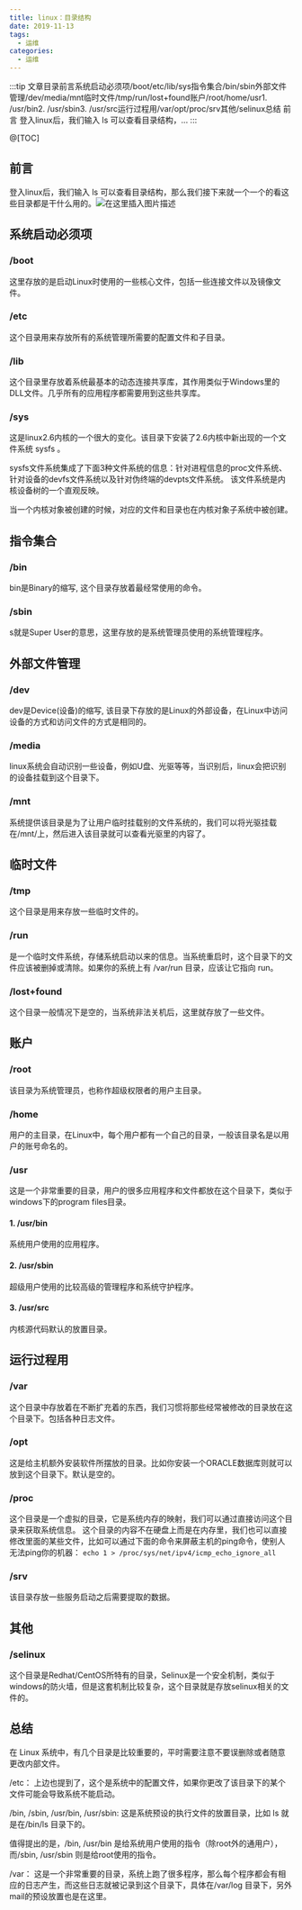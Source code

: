 ```yaml
---
title: linux：目录结构
date: 2019-11-13
tags:
  - 运维
categories:
  - 运维
---
```


:::tip
文章目录前言系统启动必须项/boot/etc/lib/sys指令集合/bin/sbin外部文件管理/dev/media/mnt临时文件/tmp/run/lost+found账户/root/home/usr1. /usr/bin2. /usr/sbin3. /usr/src运行过程用/var/opt/proc/srv其他/selinux总结
前言
登入linux后，我们输入 ls 可以查看目录结构，...
:::

<!-- more -->

@[TOC]
## 前言
登入linux后，我们输入 ls 可以查看目录结构，那么我们接下来就一个一个的看这些目录都是干什么用的。![在这里插入图片描述](https://img-blog.csdnimg.cn/20191113095140753.jpg?x-oss-process=image/watermark,type_ZmFuZ3poZW5naGVpdGk,shadow_10,text_aHR0cHM6Ly9ibG9nLmNzZG4ubmV0L3dlaXhpbl80Mzk3MjQzNw==,size_16,color_FFFFFF,t_70)
## 系统启动必须项
### /boot
这里存放的是启动Linux时使用的一些核心文件，包括一些连接文件以及镜像文件。
### /etc
这个目录用来存放所有的系统管理所需要的配置文件和子目录。
### /lib
这个目录里存放着系统最基本的动态连接共享库，其作用类似于Windows里的DLL文件。几乎所有的应用程序都需要用到这些共享库。
### /sys
这是linux2.6内核的一个很大的变化。该目录下安装了2.6内核中新出现的一个文件系统 sysfs 。

sysfs文件系统集成了下面3种文件系统的信息：针对进程信息的proc文件系统、针对设备的devfs文件系统以及针对伪终端的devpts文件系统。
该文件系统是内核设备树的一个直观反映。

当一个内核对象被创建的时候，对应的文件和目录也在内核对象子系统中被创建。
## 指令集合
### /bin
bin是Binary的缩写, 这个目录存放着最经常使用的命令。
### /sbin
s就是Super User的意思，这里存放的是系统管理员使用的系统管理程序。
## 外部文件管理
### /dev
dev是Device(设备)的缩写, 该目录下存放的是Linux的外部设备，在Linux中访问设备的方式和访问文件的方式是相同的。
### /media
linux系统会自动识别一些设备，例如U盘、光驱等等，当识别后，linux会把识别的设备挂载到这个目录下。
### /mnt
系统提供该目录是为了让用户临时挂载别的文件系统的，我们可以将光驱挂载在/mnt/上，然后进入该目录就可以查看光驱里的内容了。
## 临时文件
### /tmp
这个目录是用来存放一些临时文件的。
### /run
是一个临时文件系统，存储系统启动以来的信息。当系统重启时，这个目录下的文件应该被删掉或清除。如果你的系统上有 /var/run 目录，应该让它指向 run。
### /lost+found
这个目录一般情况下是空的，当系统非法关机后，这里就存放了一些文件。
## 账户
### /root
该目录为系统管理员，也称作超级权限者的用户主目录。
### /home
用户的主目录，在Linux中，每个用户都有一个自己的目录，一般该目录名是以用户的账号命名的。
### /usr
这是一个非常重要的目录，用户的很多应用程序和文件都放在这个目录下，类似于windows下的program files目录。
#### 1. /usr/bin
系统用户使用的应用程序。
#### 2. /usr/sbin
超级用户使用的比较高级的管理程序和系统守护程序。
#### 3. /usr/src
内核源代码默认的放置目录。
## 运行过程用
### /var
这个目录中存放着在不断扩充着的东西，我们习惯将那些经常被修改的目录放在这个目录下。包括各种日志文件。
### /opt
这是给主机额外安装软件所摆放的目录。比如你安装一个ORACLE数据库则就可以放到这个目录下。默认是空的。
### /proc
这个目录是一个虚拟的目录，它是系统内存的映射，我们可以通过直接访问这个目录来获取系统信息。
这个目录的内容不在硬盘上而是在内存里，我们也可以直接修改里面的某些文件，比如可以通过下面的命令来屏蔽主机的ping命令，使别人无法ping你的机器：
`echo 1 > /proc/sys/net/ipv4/icmp_echo_ignore_all`
### /srv
该目录存放一些服务启动之后需要提取的数据。
## 其他
### /selinux
这个目录是Redhat/CentOS所特有的目录，Selinux是一个安全机制，类似于windows的防火墙，但是这套机制比较复杂，这个目录就是存放selinux相关的文件的。
## 总结
在 Linux 系统中，有几个目录是比较重要的，平时需要注意不要误删除或者随意更改内部文件。

/etc： 上边也提到了，这个是系统中的配置文件，如果你更改了该目录下的某个文件可能会导致系统不能启动。

/bin, /sbin, /usr/bin, /usr/sbin: 这是系统预设的执行文件的放置目录，比如 ls 就是在/bin/ls 目录下的。

值得提出的是，/bin, /usr/bin 是给系统用户使用的指令（除root外的通用户），而/sbin, /usr/sbin 则是给root使用的指令。

/var： 这是一个非常重要的目录，系统上跑了很多程序，那么每个程序都会有相应的日志产生，而这些日志就被记录到这个目录下，具体在/var/log 目录下，另外mail的预设放置也是在这里。

